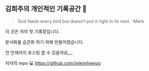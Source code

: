 ## 김희주의 개인적인 기록공간 🐶

> God feeds every bird but doesn't put it right in its nest. -Mark

이 곳은 저의 첫 기록장입니다.

문서화를 습관화 하기 위해 만들어졌습니다.

전 언제까지 포스팅 할 수 있을까요,,,,

저자의 repo 💻
https://github.com/imkimheejoo


